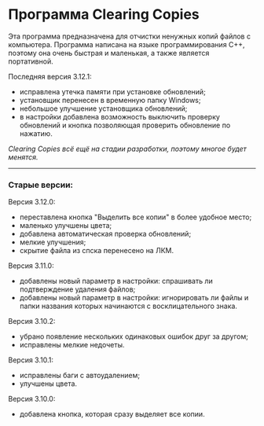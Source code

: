# Программа Clearing Copies
Эта программа предназначена для отчистки ненужных копий файлов с компьютера.
Программа написана на языке программирования C++, поэтому она очень быстрая и маленькая, а также является портативной.

Последняя версия 3.12.1:
 - исправлена утечка памяти при установке обновлений;
 - установщик перенесен в временную папку Windows;
 - небольшое улучшение установщика обновлений;
 - в настройки добавлена возможность выключить проверку обновлений и кнопка позволяющая проверить обновление по нажатию.

*Сlearing Copies всё ещё на стадии разработки, поэтому многое будет менятся.*

----
### Старые версии:
Версия 3.12.0:
 - переставлена кнопка "Выделить все копии" в более удобное место;
 - маленько улучшены цвета;
 - добавлена автоматическая проверка обновлений;
 - мелкие улучшения;
 - скрытие файла из спска перенесено на ЛКМ.

Версия 3.11.0:
 - добавлены новый параметр в настройки: спрашивать ли подтверждение удаления файлов;
 - добавлены новый параметр в настройки: игнорировать ли файлы и папки названия которых начинаются с восклицательного знака.

Версия 3.10.2:
 - убрано появление нескольких одинаковых ошибок друг за другом;
 - исправлены мелкие недочеты.

Версия 3.10.1:
 - исправлены баги с автоудалением;
 - улучшены цвета.

Версия 3.10.0:
 - добавлена кнопка, которая сразу выделяет все копии.
